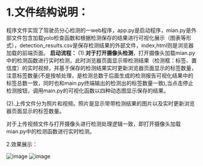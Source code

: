 # 1.文件结构说明：
程序文件实现了驾驶员分心检测的一web程序，app.py是启动程序，mian.py是外部文件包含加载yolo检查函数和根据检测保存的结果进行可视化展示（图表等形式），detection_results.csv是保存检测结果的外部文件，index,html则是浏览器加载的前端页面。
**启动流程：**
(1).**对于打开摄像头检测**，打开摄像头加载mian.py中的检测函数进行实时检测，此时浏览器页面显示带检测结果（检测框：标签、置信度）的实时视频，并基于保存的检测结果实时更新浏览器页面显示的标签数量，注意标签数量(不是按帧处理，是检测总数于后面生成的检测报告可视化结果中的标签总数一致，同时也和main.py终端输出的检测出的标签数量一致),当点击停止检测按钮，调用main.py的可视化函数以四种动态图显示保存的结果。

(2).上传文件分为照片和视频。照片是显示带带检测结果的图片以及实时更新浏览器页面显示的标签数量。

 对于上传视频文件与打开摄像头进行检测处理逻辑一致，即打开摄像头加载mian.py中的检测函数进行实时检测。

2.效果展示：

![image](https://github.com/user-attachments/assets/100caa5a-a06a-4b57-b153-f47161383f4f)
![image](https://github.com/user-attachments/assets/62ffaf6a-f238-4ee0-8d67-5a1e2aead4f1)


